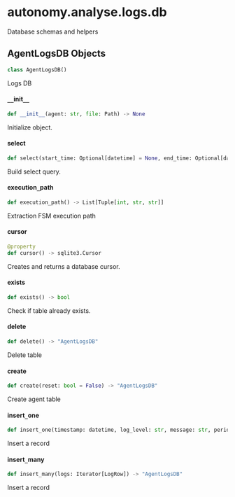 <a id="autonomy.analyse.logs.db"></a>

# autonomy.analyse.logs.db

Database schemas and helpers

<a id="autonomy.analyse.logs.db.AgentLogsDB"></a>

## AgentLogsDB Objects

```python
class AgentLogsDB()
```

Logs DB

<a id="autonomy.analyse.logs.db.AgentLogsDB.__init__"></a>

#### `__`init`__`

```python
def __init__(agent: str, file: Path) -> None
```

Initialize object.

<a id="autonomy.analyse.logs.db.AgentLogsDB.select"></a>

#### select

```python
def select(start_time: Optional[datetime] = None, end_time: Optional[datetime] = None, log_level: Optional[str] = None, period: Optional[int] = None, round_name: Optional[str] = None, behaviour_name: Optional[str] = None) -> List[LogRow]
```

Build select query.

<a id="autonomy.analyse.logs.db.AgentLogsDB.execution_path"></a>

#### execution`_`path

```python
def execution_path() -> List[Tuple[int, str, str]]
```

Extraction FSM execution path

<a id="autonomy.analyse.logs.db.AgentLogsDB.cursor"></a>

#### cursor

```python
@property
def cursor() -> sqlite3.Cursor
```

Creates and returns a database cursor.

<a id="autonomy.analyse.logs.db.AgentLogsDB.exists"></a>

#### exists

```python
def exists() -> bool
```

Check if table already exists.

<a id="autonomy.analyse.logs.db.AgentLogsDB.delete"></a>

#### delete

```python
def delete() -> "AgentLogsDB"
```

Delete table

<a id="autonomy.analyse.logs.db.AgentLogsDB.create"></a>

#### create

```python
def create(reset: bool = False) -> "AgentLogsDB"
```

Create agent table

<a id="autonomy.analyse.logs.db.AgentLogsDB.insert_one"></a>

#### insert`_`one

```python
def insert_one(timestamp: datetime, log_level: str, message: str, period: int, round_name: str, behaviour_name: str) -> "AgentLogsDB"
```

Insert a record

<a id="autonomy.analyse.logs.db.AgentLogsDB.insert_many"></a>

#### insert`_`many

```python
def insert_many(logs: Iterator[LogRow]) -> "AgentLogsDB"
```

Insert a record

